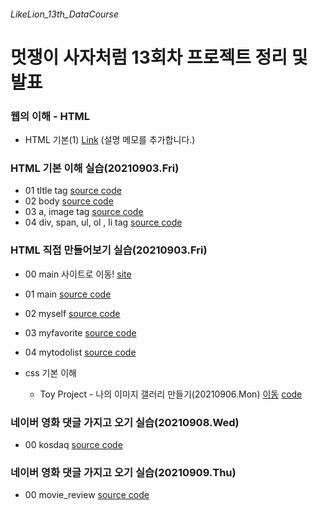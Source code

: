 ###### LikeLion_13th_DataCourse
# 멋쟁이 사자처럼 13회차 프로젝트 정리 및 발표


### 웹의 이해 - HTML
  * HTML 기본(1) [Link](https://git-scm.com/)
  (설명 메모를 추가합니다.)

### HTML 기본 이해 실습(20210903.Fri)
  * 01 tltle tag [source code](https://github.com/sjungk/LikeLion_13th_DataCourse/blob/main/web_html/html_title.html)
  * 02 body [source code](https://github.com/sjungk/LikeLion_13th_DataCourse/blob/main/web_html/html_body.html)
  * 03 a, image tag [source code](https://github.com/sjungk/LikeLion_13th_DataCourse/blob/main/web_html/03_html_link_image.html)
  * 04 div, span, ul, ol , li tag [source code](https://github.com/sjungk/LikeLion_13th_DataCourse/blob/main/web_html/04_html_div_span.html)

### HTML 직접 만들어보기 실습(20210903.Fri)
  * 00 main 사이트로 이동! [site](https://sjungk.github.io/LikeLion_13th_DataCourse/03_mission/01_main.html)
  * 01 main [source code](https://github.com/sjungk/LikeLion_13th_DataCourse/blob/main/03_mission/01_main.html)
  * 02 myself [source code](https://github.com/sjungk/LikeLion_13th_DataCourse/blob/main/03_mission/02_myself.html)
  * 03 myfavorite [source code](https://github.com/sjungk/LikeLion_13th_DataCourse/blob/03_mission/03_myfavorite.html)
  * 04 mytodolist [source code](https://github.com/sjungk/LikeLion_13th_DataCourse/blob/03_mission/04_mytodolist.html)

  * css 기본 이해
     * Toy Project - 나의 이미지 갤러리 만들기(20210906.Mon) [이동](https://sjungk.github.io/LikeLion_13th_DataCourse/02%20css_gallery/14_img_gallery.html) [code](https://github.com/sjungk/LikeLion_13th_DataCourse/blob/main/02%20css_gallery/14_img_gallery.html)

### 네이버 영화 댓글 가지고 오기 실습(20210908.Wed)
  * 00 kosdaq [source code](https://github.com/sjungk/LikeLion_13th_DataCourse/blob/main/05_kosdaq/08_re_kosdaq.py)

### 네이버 영화 댓글 가지고 오기 실습(20210909.Thu)
  * 00 movie_review [source code](https://github.com/sjungk/LikeLion_13th_DataCourse/blob/main/04_movie_review/14_mission.py)


